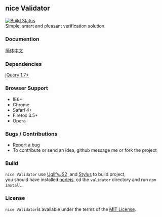 ## nice Validator

[![Build Status](https://travis-ci.org/niceue/validator.png)](https://travis-ci.org/niceue/validator)  
Simple, smart and pleasant verification solution.

### Documention

[简体中文](http://niceue.com/validator/)

### Dependencies

[jQuery 1.7+](http://jquery.com)

### Browser Support

* IE6+
* Chrome
* Safari 4+
* Firefox 3.5+
* Opera

### Bugs / Contributions

- [Report a bug](https://github.com/niceue/validator/issues)
- To contribute or send an idea, github message me or fork the project

### Build

`nice Validator` use [UglifyJS2](https://github.com/mishoo/UglifyJS) ,and [Stylus](http://learnboost.github.io/stylus/)
to build project,<br>
you should have installed [nodejs](nodejs.org), cd the `validator` directory and run `npm install`.

### License

`nice Validator`is available under the terms of
the [MIT License](https://github.com/niceue/validator/blob/master/LICENSE.txt).
